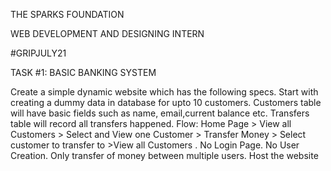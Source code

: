 THE SPARKS FOUNDATION

WEB DEVELOPMENT AND DESIGNING INTERN

#GRIPJULY21

TASK #1: BASIC BANKING SYSTEM

Create a simple dynamic website which has the following specs.
Start with creating a dummy data in database for upto 10 customers. 
Customers table will have basic fields such as name, email,current balance etc. 
Transfers table will record all transfers happened.
Flow: Home Page > View all Customers > Select and View one Customer > Transfer Money > Select customer to transfer to >View all Customers .
No Login Page. 
No User Creation. 
Only transfer of money between multiple users.
Host the website
